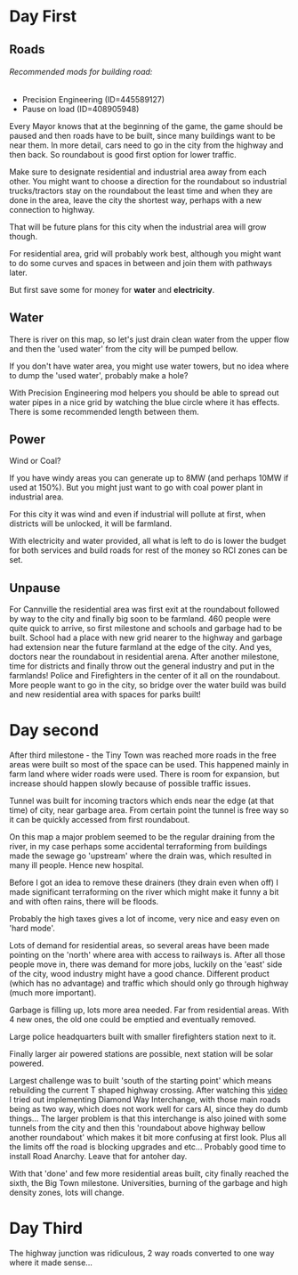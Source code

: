 # Day First

## Roads
###### Recommended mods for building road:
* Precision Engineering (ID=445589127)
* Pause on load (ID=408905948)

Every Mayor knows that at the beginning of the game, the game should be paused and then
roads have to be built, since many buildings want to be near them.
In more detail, cars need to go in the city from the highway and then back.
So roundabout is good first option for lower traffic.

Make sure to designate residential and industrial area away from each other.
You might want to choose a direction for the roundabout so industrial trucks/tractors
stay on the roundabout the least time and when they are done in the area,
leave the city the shortest way, perhaps with a new connection to highway.

That will be future plans for this city when the industrial area will grow though.

For residential area, grid will probably work best, although you might want to
do some curves and spaces in between and join them with pathways later.

But first save some for money for **water** and **electricity**.

## Water

There is river on this map, so let's just drain clean water from the upper flow
and then the 'used water' from the city will be pumped bellow.

If you don't have water area, you might use water towers, but no idea where to
dump the 'used water', probably make a hole?

With Precision Engineering mod helpers you should be able to spread out water pipes
in a nice grid by watching the blue circle where it has effects.
There is some recommended length between them.

## Power

Wind or Coal?

If you have windy areas you can generate up to 8MW (and perhaps 10MW if used at 150%).
But you might just want to go with coal power plant in industrial area.

For this city it was wind and even if industrial will pollute at first, when
districts will be unlocked, it will be farmland.

With electricity and water provided, all what is left to do is lower the budget for both services
and build roads for rest of the money so RCI zones can be set.

## Unpause
For Cannville the residential area was first exit at the roundabout followed by way to the city
and finally big soon to be farmland.
460 people were quite quick to arrive, so first milestone and schools and garbage had to be built.
School had a place with new grid nearer to the highway and garbage had extension near the future farmland at the edge of the city.
And yes, doctors near the roundabout in residential arena.
After another milestone, time for districts and finally throw out the general industry and put in the farmlands!
Police and Firefighters in the center of it all on the roundabout.
More people want to go in the city, so bridge over the water build was build and new residential area with spaces for parks built!

# Day second

After third milestone - the Tiny Town was reached more roads in the free areas were built so most of the space can be used.
This happened mainly in farm land where wider roads were used. There is room for expansion, but increase should happen
slowly because of possible traffic issues.

Tunnel was built for incoming tractors which ends near the edge (at that time) of city, near garbage area.
From certain point the tunnel is free way so it can be quickly accessed from first roundabout.

On this map a major problem seemed to be the regular draining from the river, in my case perhaps some accidental
terraforming from buildings made the sewage go 'upstream' where the drain was, which resulted in many ill people.
Hence new hospital.

Before I got an idea to remove these drainers (they drain even when off) I made significant terraforming on the river which might make it funny a bit and with often rains, there will be floods.

Probably the high taxes gives a lot of income, very nice and easy even on 'hard mode'.

Lots of demand for residential areas, so several areas have been made pointing on the 'north' where area with access to railways is. After all those people move in, there was demand for more jobs, luckily on the 'east' side of the city, wood industry might have a good chance. Different product (which has no advantage) and traffic which should only go through highway (much more important).

Garbage is filling up, lots more area needed. Far from residential areas.
With 4 new ones, the old one could be emptied and eventually removed.

Large police headquarters built with smaller firefighters station next to it.

Finally larger air powered stations are possible, next station will be solar powered.

Largest challenge was to built 'south of the starting point' which means rebuilding the current T shaped highway crossing.
After watching this [video](https://youtu.be/N4PW66_g6XA?t=493) I tried out implementing Diamond Way Interchange, with those main roads being as two way, which does not work well for cars AI, since they do dumb things...
The larger problem is that this interchange is also joined with some tunnels from the city and then this 'roundabout above highway bellow another roundabout' which makes it bit more confusing at first look. Plus all the limits off the road is blocking upgrades and etc... Probably good time to install Road Anarchy. Leave that for antoher day.

With that 'done' and few more residential areas built, city finally reached the sixth, the Big Town milestone.
Universities, burning of the garbage and high density zones, lots will change.

# Day Third

The highway junction was ridiculous, 2 way roads converted to one way where it made sense...
